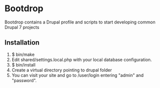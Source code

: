 Bootdrop
========
Bootdrop contains a Drupal profile and scripts to start developing common Drupal 7 projects

Installation
----------------
1. $ bin/make
2. Edit shared/settings.local.php with your local database configuration.
3. $ bin/install
4. Create a virtual directory pointing to drupal folder
5. You can visit your site and go to /user/login entering "admin" and "password".
